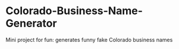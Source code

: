 # Colorado-Business-Name-Generator
Mini project for fun: generates funny fake Colorado business names 
